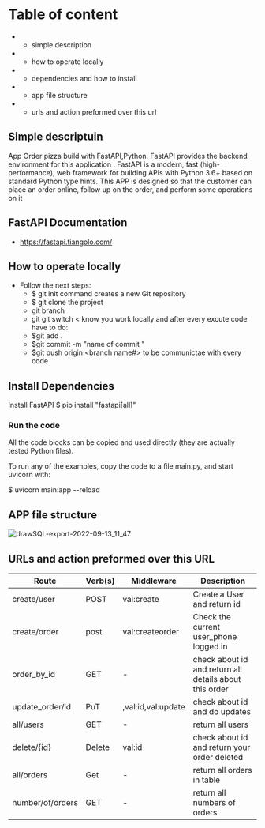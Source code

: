 # Table of content 
* -	simple description 
* -	how to operate locally 
* -	dependencies and how to install 
* -	app file structure 
* -	urls and action preformed over this url 

## Simple descriptuin 

App  Order pizza  build with FastAPI,Python.
FastAPI provides the backend environment for this application .
FastAPI is a modern, fast (high-performance), web framework for building APIs with Python 3.6+ based on standard Python type hints.
This APP is designed so that the customer can place an order online, follow up on the order, and perform some operations on it


## FastAPI Documentation

* https://fastapi.tiangolo.com/

## 	How to operate locally

* Follow the next steps:
   * $ git init  command creates a new Git repository
   * $ git clone the project
   * git branch <branch name>
   * git git switch < <branch name>
   know you work locally and after every excute code have to do:
    * $git add .
    * $git commit -m "name of commit "
    * $git push origin <branch name#>
     to be communictae with every code


## Install Dependencies
  Install FastAPI
    $ pip install "fastapi[all]"
    
   ### Run the code
All the code blocks can be copied and used directly (they are actually tested Python files).

To run any of the examples, copy the code to a file main.py, and start uvicorn with:

  $ uvicorn main:app --reload
  

## APP file structure 

![drawSQL-export-2022-09-13_11_47](https://user-images.githubusercontent.com/62572088/190031820-2c1985f4-5e91-42a9-aaec-1e0a8eda32bd.png)





## URLs and action preformed over this URL

| Route | Verb(s) | Middleware | Description |
| ------------- | ------------- | ------------- | ------------- |
| create/user | POST | val:create | Create a User and return id |
| create/order | post | val:createorder | Check the current user_phone logged in |
| order_by_id | GET | - | check about id and return all details about this order|
| update_order/id| PuT | ,val:id,val:update| check about id and do updates |
| all/users | GET | - | return all users |
| delete/{id}| Delete | val:id | check about id and return your order deleted 
| all/orders | Get| - | return all orders in table
| number/of/orders|GET | - |return all numbers  of orders  
 













<br>
